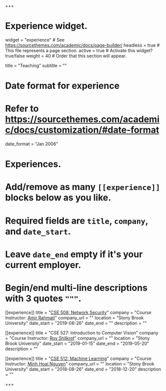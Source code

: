 +++
# Experience widget.
widget = "experience"  # See https://sourcethemes.com/academic/docs/page-builder/
headless = true  # This file represents a page section.
active = true  # Activate this widget? true/false
weight = 40  # Order that this section will appear.

title = "Teaching"
subtitle = ""

# Date format for experience
#   Refer to https://sourcethemes.com/academic/docs/customization/#date-format
date_format = "Jan 2006"

# Experiences.
#   Add/remove as many `[[experience]]` blocks below as you like.
#   Required fields are `title`, `company`, and `date_start`.
#   Leave `date_end` empty if it's your current employer.
#   Begin/end multi-line descriptions with 3 quotes `"""`.
[[experience]]
  title = "[CSE 508: Network Security](https://amir.rahmati.com/teaching/cse508f19/)"
  company = "Course Instructor: [Amir Rahmati](https://amir.rahmati.com/)"
  company_url = ""
  location = "Stony Brook University"
  date_start = "2019-08-26"
  date_end = ""
  description = ""

[[experience]]
  title = "CSE 527: Introduction to Computer Vision"
  company = "Course Instructor: [Roy Shilkrot](https://scholar.google.com/citations?user=WXV9HW4AAAAJ&hl=en)"
  company_url = ""
  location = "Stony Brook University"
  date_start = "2019-01-15"
  date_end = "2019-05-20"
  description = ""

[[experience]]
  title = "[CSE 512: Machine Learning](https://www3.cs.stonybrook.edu/~minhhoai/courses/cse512_fall18/index.html)"
  company = "Course Instructor: [Minh Hoai Nguyen](https://www3.cs.stonybrook.edu/~minhhoai/)"
  company_url = ""
  location = "Stony Brook University"
  date_start = "2018-08-26"
  date_end = "2018-12-20"
  description = ""

+++
